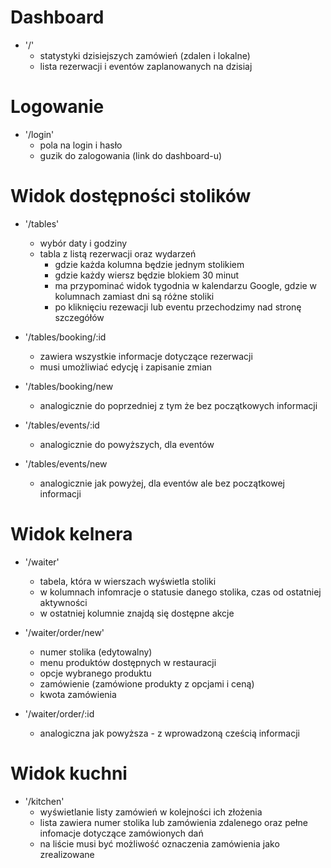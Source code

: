 # Dashboard
- '/'
    - statystyki dzisiejszych zamówień (zdalen i lokalne)
    - lista rezerwacji i eventów zaplanowanych na dzisiaj

# Logowanie

- '/login'
    - pola na login i hasło
    - guzik do zalogowania (link do dashboard-u)

# Widok dostępności stolików

- '/tables'
    - wybór daty i godziny
    - tabla z listą rezerwacji oraz wydarzeń
        - gdzie każda kolumna będzie jednym stolikiem
        - gdzie każdy wiersz będzie blokiem 30 minut
        - ma przypominać widok tygodnia w kalendarzu Google, gdzie w kolumnach zamiast dni są różne stoliki
        - po kliknięciu rezewacji lub eventu przechodzimy nad stronę szczegółów

- '/tables/booking/:id
    - zawiera wszystkie informacje dotyczące rezerwacji
    - musi umożliwiać edycję i zapisanie zmian

- '/tables/booking/new
    - analogicznie do poprzedniej z tym że bez początkowych informacji

- '/tables/events/:id
    - analogicznie do powyższych, dla eventów

- '/tables/events/new
    - analogicznie jak powyżej, dla eventów ale bez początkowej informacji


# Widok kelnera

- '/waiter'
    - tabela, która w wierszach wyświetla stoliki
    - w kolumnach infomracje o statusie danego stolika, czas od ostatniej aktywności
    - w ostatniej kolumnie znajdą się dostępne akcje

- '/waiter/order/new'
    - numer stolika (edytowalny)
    - menu produktów dostępnych w restauracji
    - opcje wybranego produktu
    - zamówienie (zamówione produkty z opcjami i ceną)
    - kwota zamówienia

- '/waiter/order/:id
    - analogiczna jak powyższa - z wprowadzoną cześcią  informacji

# Widok kuchni

- '/kitchen'
    - wyświetlanie listy zamówień w kolejności ich złożenia
    - lista zawiera numer stolika lub zamówienia zdalenego oraz pełne infomacje dotyczące zamówionych dań
    - na liście musi być możliwość oznaczenia zamówienia jako zrealizowane

